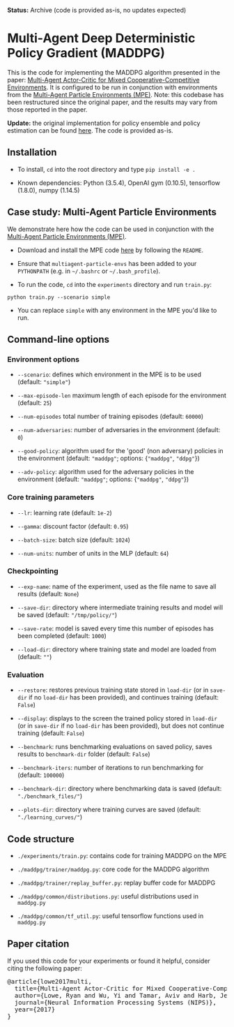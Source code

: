 **Status:** Archive (code is provided as-is, no updates expected)

# Multi-Agent Deep Deterministic Policy Gradient (MADDPG)

This is the code for implementing the MADDPG algorithm presented in the paper:
[Multi-Agent Actor-Critic for Mixed Cooperative-Competitive Environments](https://arxiv.org/pdf/1706.02275.pdf).
It is configured to be run in conjunction with environments from the
[Multi-Agent Particle Environments (MPE)](https://github.com/openai/multiagent-particle-envs).
Note: this codebase has been restructured since the original paper, and the results may
vary from those reported in the paper.

**Update:** the original implementation for policy ensemble and policy estimation can be found [here](https://www.dropbox.com/s/jlc6dtxo580lpl2/maddpg_ensemble_and_approx_code.zip?dl=0). The code is provided as-is. 

## Installation

- To install, `cd` into the root directory and type `pip install -e .`

- Known dependencies: Python (3.5.4), OpenAI gym (0.10.5), tensorflow (1.8.0), numpy (1.14.5)

## Case study: Multi-Agent Particle Environments

We demonstrate here how the code can be used in conjunction with the
[Multi-Agent Particle Environments (MPE)](https://github.com/openai/multiagent-particle-envs).

- Download and install the MPE code [here](https://github.com/openai/multiagent-particle-envs)
by following the `README`.

- Ensure that `multiagent-particle-envs` has been added to your `PYTHONPATH` (e.g. in `~/.bashrc` or `~/.bash_profile`).

- To run the code, `cd` into the `experiments` directory and run `train.py`:

``python train.py --scenario simple``

- You can replace `simple` with any environment in the MPE you'd like to run.

## Command-line options

### Environment options

- `--scenario`: defines which environment in the MPE is to be used (default: `"simple"`)

- `--max-episode-len` maximum length of each episode for the environment (default: `25`)

- `--num-episodes` total number of training episodes (default: `60000`)

- `--num-adversaries`: number of adversaries in the environment (default: `0`)

- `--good-policy`: algorithm used for the 'good' (non adversary) policies in the environment
(default: `"maddpg"`; options: {`"maddpg"`, `"ddpg"`})

- `--adv-policy`: algorithm used for the adversary policies in the environment
(default: `"maddpg"`; options: {`"maddpg"`, `"ddpg"`})

### Core training parameters

- `--lr`: learning rate (default: `1e-2`)

- `--gamma`: discount factor (default: `0.95`)

- `--batch-size`: batch size (default: `1024`)

- `--num-units`: number of units in the MLP (default: `64`)

### Checkpointing

- `--exp-name`: name of the experiment, used as the file name to save all results (default: `None`)

- `--save-dir`: directory where intermediate training results and model will be saved (default: `"/tmp/policy/"`)

- `--save-rate`: model is saved every time this number of episodes has been completed (default: `1000`)

- `--load-dir`: directory where training state and model are loaded from (default: `""`)

### Evaluation

- `--restore`: restores previous training state stored in `load-dir` (or in `save-dir` if no `load-dir`
has been provided), and continues training (default: `False`)

- `--display`: displays to the screen the trained policy stored in `load-dir` (or in `save-dir` if no `load-dir`
has been provided), but does not continue training (default: `False`)

- `--benchmark`: runs benchmarking evaluations on saved policy, saves results to `benchmark-dir` folder (default: `False`)

- `--benchmark-iters`: number of iterations to run benchmarking for (default: `100000`)

- `--benchmark-dir`: directory where benchmarking data is saved (default: `"./benchmark_files/"`)

- `--plots-dir`: directory where training curves are saved (default: `"./learning_curves/"`)

## Code structure

- `./experiments/train.py`: contains code for training MADDPG on the MPE

- `./maddpg/trainer/maddpg.py`: core code for the MADDPG algorithm

- `./maddpg/trainer/replay_buffer.py`: replay buffer code for MADDPG

- `./maddpg/common/distributions.py`: useful distributions used in `maddpg.py`

- `./maddpg/common/tf_util.py`: useful tensorflow functions used in `maddpg.py`



## Paper citation

If you used this code for your experiments or found it helpful, consider citing the following paper:

<pre>
@article{lowe2017multi,
  title={Multi-Agent Actor-Critic for Mixed Cooperative-Competitive Environments},
  author={Lowe, Ryan and Wu, Yi and Tamar, Aviv and Harb, Jean and Abbeel, Pieter and Mordatch, Igor},
  journal={Neural Information Processing Systems (NIPS)},
  year={2017}
}
</pre>
